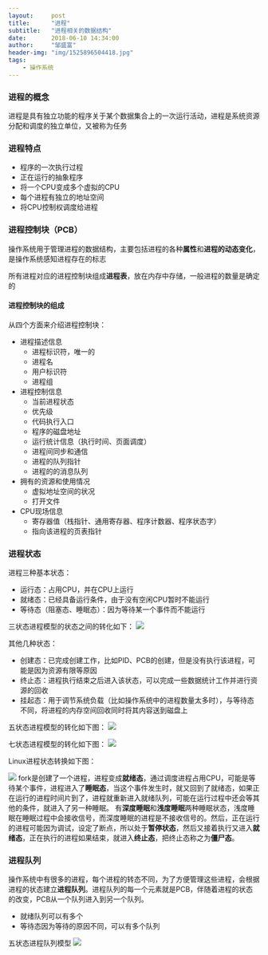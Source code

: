```yaml
---
layout:     post
title:      "进程"
subtitle:   "进程相关的数据结构"
date:       2018-06-10 14:34:00
author:     "邹盛富"
header-img: "img/1525896504418.jpg"
tags:
    - 操作系统
---
```


### 进程的概念
进程是具有独立功能的程序关于某个数据集合上的一次运行活动，进程是系统资源分配和调度的独立单位，又被称为任务

### 进程特点
- 程序的一次执行过程
- 正在运行的抽象程序
- 将一个CPU变成多个虚拟的CPU
- 每个进程有独立的地址空间
- 将CPU控制权调度给进程

### 进程控制块（PCB）

操作系统用于管理进程的数据结构，主要包括进程的各种**属性**和**进程的动态变化**，是操作系统感知进程存在的标志

所有进程对应的进程控制块组成**进程表**，放在内存中存储，一般进程的数量是确定的

#### 进程控制块的组成
从四个方面来介绍进程控制块：
- 进程描述信息
    - 进程标识符，唯一的
    - 进程名
    - 用户标识符
    - 进程组
- 进程控制信息
    - 当前进程状态
    - 优先级
    - 代码执行入口
    - 程序的磁盘地址
    - 运行统计信息（执行时间、页面调度）
    - 进程间同步和通信
    - 进程的队列指针
    - 进程的的消息队列
- 拥有的资源和使用情况
    - 虚拟地址空间的状况
    - 打开文件
- CPU现场信息
    - 寄存器值（栈指针、通用寄存器、程序计数器、程序状态字）
    - 指向该进程的页表指针

### 进程状态
进程三种基本状态：
- 运行态：占用CPU，并在CPU上运行
- 就绪态：已经具备运行条件，由于没有空闲CPU暂时不能运行
- 等待态（阻塞态、睡眠态）：因为等待某一个事件而不能运行

三状态进程模型的状态之间的转化如下：
![](http://res.cloudinary.com/bytedance14/image/upload/v1528614297/%E5%B1%8F%E5%B9%95%E5%BF%AB%E7%85%A7_2018-06-10_%E4%B8%8B%E5%8D%883.00.59.png)

其他几种状态：
- 创建态：已完成创建工作，比如PID、PCB的创建，但是没有执行该进程，可能是因为资源有限等原因
- 终止态：进程执行结束之后进入该状态，可以完成一些数据统计工作并进行资源的回收
- 挂起态：用于调节系统负载（比如操作系统中的进程数量太多时），与等待态不同，将进程的内存空间回收同时将其内容送到磁盘上

五状态进程模型的转化如下图：
![](http://res.cloudinary.com/bytedance14/image/upload/v1528615047/%E5%B1%8F%E5%B9%95%E5%BF%AB%E7%85%A7_2018-06-10_%E4%B8%8B%E5%8D%883.16.34.png)


七状态进程模型的转化如下图：
![](http://res.cloudinary.com/bytedance14/image/upload/v1528615390/%E5%B1%8F%E5%B9%95%E5%BF%AB%E7%85%A7_2018-06-10_%E4%B8%8B%E5%8D%883.22.31.png)

Linux进程状态转换如下图：

![](http://res.cloudinary.com/bytedance14/image/upload/v1528615597/%E5%B1%8F%E5%B9%95%E5%BF%AB%E7%85%A7_2018-06-10_%E4%B8%8B%E5%8D%883.25.18.png)
fork是创建了一个进程，进程变成**就绪态**，通过调度进程占用CPU，可能是等待某个事件，进程进入了**睡眠态**，当这个事件发生时，就又回到了就绪态，如果正在运行的进程时间片到了，进程就重新进入就绪队列，可能在运行过程中还会等其他的条件，就进入了另一种睡眠。 有**深度睡眠**和**浅度睡眠**两种睡眠状态，浅度睡眠在睡眠过程中会接收信号，而深度睡眠的进程是不接收信号的。然后，正在运行的进程可能因为调试，设定了断点，所以处于**暂停状态**，然后又接着执行又进入**就绪态**，正在执行的进程如果结束，就进入**终止态**，把终止态称之为**僵尸态**。

### 进程队列

操作系统中有很多的进程，每个进程的转态不同，为了方便管理这些进程，会根据进程的状态建立**进程队列**。进程队列的每一个元素就是PCB，伴随着进程的状态的改变，PCB从一个队列进入到另一个队列。

- 就绪队列可以有多个
- 等待态因为等待的原因不同，可以有多个队列

五状态进程队列模型
![](http://res.cloudinary.com/bytedance14/image/upload/v1528616712/%E5%B1%8F%E5%B9%95%E5%BF%AB%E7%85%A7_2018-06-10_%E4%B8%8B%E5%8D%883.44.30.png)
